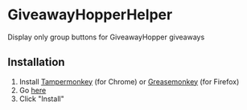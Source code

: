 # GiveawayHopperHelper
Display only group buttons for GiveawayHopper giveaways

## Installation
1. Install [Tampermonkey](https://chrome.google.com/webstore/detail/tampermonkey/dhdgffkkebhmkfjojejmpbldmpobfkfo) (for Chrome) or [Greasemonkey](https://addons.mozilla.org/en-US/firefox/addon/greasemonkey/) (for Firefox)
2. Go [here](https://raw.githubusercontent.com/L3n1n/GiveawayHopperHelper/master/GiveawayHopperHelper.js)
3. Click "Install"
